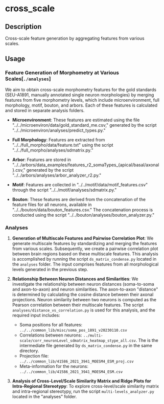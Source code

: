 # cross_scale
## Description
Cross-scale feature generation by aggregating features from various scales.

## Usage
### Feature Generation of Morphometry at Various Scales[`./analyses`]
We aim to obtain cross-scale morphometry features for the gold standards (SEU-A1891, manually annotated single neuron morphologies) by merging features from five morphometry levels, which include microenvironment, full morphology, motif, bouton, and arbors. Each of these features is calculated and stored in separate analysis folders.

- **Microenvironment**: These features are estimated using the file "../../microenviron/data/gold_standard_me.csv," generated by the script "../../microenviron/analyses/predict_types.py."

- **Full Morphology**: Features are extracted from "../../full_morpho/data/feature.txt" using the script "../../full_morpho/analyses/sdmatrix.py."

- **Arbor**: Features are stored in "../../arbors/data_examples/features_r2_somaTypes_{apical/basal/axonal}.csv," generated by the script "../../arbors/analyses/arbor_analyzer_r2.py."

- **Motif**: Features are collected in "../../motif/data/motif_features.csv" through the script "../../motif/analyses/sdmatrix.py."

- **Bouton**: These features are derived from the concatenation of the feature files for all neurons, available in "../../bouton/data/bouton_features.csv." The concatenation process is conducted using the script "../../bouton/analyses/bouton_analyzer.py."

### Analyses
1. **Generation of Multiscale Features and Pairwise Correlation Plot**: We generate multiscale features by standardizing and merging the features from various scales. Subsequently, we create a pairwise correlation plot between brain regions based on these multiscale features. This analysis is accomplished by running the script `ds_matrix_condense.py` located in the `analyses` folder. The input comprises features from all morphological levels generated in the previous step.

2. **Relationship Between Neuron Distances and Similarities**: We investigate the relationship between neuron distances (soma-to-soma and axon-to-axon) and neuron similarities. The axon-to-axon "distance" is determined by calculating the cosine distance between their axonal projections. Neuron similarity between two neurons is computed as the Pearson correlation between their multiscale features. The script `analyses/distance_vs_correlation.py` is used for this analysis, and the required input includes:
    - Soma positions for all features: `../../common_lib/misc/soma_pos_1891_v20230110.csv`
    - Correlations between neurons: `../multi-scale/corr_neuronLevel_sdmatrix_heatmap_stype_all.csv`. The is the intermediate file generated by `ds_matrix_condense.py` in the same directory.
    - Projection file: `../../common_lib/41586_2021_3941_MOESM4_ESM_proj.csv`
    - Meta-information for the neurons: `../../common_lib/41586_2021_3941_MOESM4_ESM.csv`

3. **Analysis of Cross-Level/Scale Similarity Matrix and Ridge Plots for Intra-Regional Stereotypy**: To explore cross-level/scale similarity matrix and intra-regional stereotypy, run the script `multi-levels_analyzer.py` located in the "analyses" folder.
